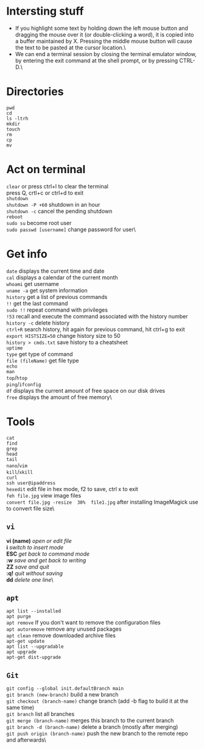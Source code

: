 Intersting stuff
==========
- If you highlight some
text by holding down the left mouse button and dragging the
mouse over it (or double-clicking a word), it is copied into a buffer
maintained by X. Pressing the middle mouse button will cause the
text to be pasted at the cursor location.\
- We can end a terminal session by closing the terminal emulator window,
by entering the exit command at the shell prompt, or by pressing CTRL-
D.\

Directories
==========

`pwd`\
`cd`\
`ls -ltrh`\
`mkdir`\
`touch`\
`rm`\
`cp`\
`mv`

Act on terminal
==========

`clear` or press ctrl+l to clear the terminal\
press Q, crtl+c or ctrl+d to exit\
`shutdown`\
`shutdown -P +60` shutdown in an hour\
`shutdown -c` cancel the pending shutdown\
`reboot`\
`sudo su` become root user\
`sudo passwd [username]` change password for user\

Get info 
==========
`date` displays the current time and date\
`cal` displays a calendar of the current month\
`whoami` get username\
`uname -a` get system information\
`history` get a list of previous commands\
`!!` get the last command\
`sudo !!` repeat command with privileges\
`!53` recall and execute the command associated with the history number\
`history -c` delete history\
`ctrl+R` search history, hit again for previous command, hit ctrl+g to exit\
`export HISTSIZE=50` change history size to 50\
`history > cmds.txt` save history to a cheatsheet\
`uptime`\
`type` get type of command\
`file (fileName)` get file type\
`echo`\
`man`\
`top`/`htop`\
`ping`/`ifconfig`\
`df` displays the current amount of free space on our disk drives\
`free` displays the amount of free memory\

Tools
==========

`cat`\
`find`\
`grep`\
`head`\
`tail`\
`nano`/`vim`\
`kill`/`xkill`\
`curl`\
`ssh user@ipaddress`\
`hexedit` edit file in hex mode, f2 to save, ctrl x to exit\
`feh file.jpg` view image files\
`convert file.jpg -resize  30%  file1.jpg` after installing ImageMagick use to convert file size\

`vi`
------------
**vi (name)** *open or edit file*\
**i** *switch to insert mode*\
**ESC** *get back to command mode*\
**:w** *save and get back to writing*\
**ZZ** *save and quit*\
**:q!** *quit without saving*\
**dd** *delete one line*\

`apt`
------------

`apt list --installed`\
`apt purge`\
`apt remove` If you don't want to remove the configuration files\
`apt autoremove`                    remove any unused packages\
`apt clean`                          remove downloaded archive files\
`apt-get update`\
`apt list --upgradable`\
`apt upgrade`\
`apt-get dist-upgrade`

`Git`
--------------

`git config --global init.defaultBranch main`\
`git branch (new-branch)` build a new branch\
`git checkout (branch-name)` change branch (add -b flag to build it at the same time)\
`git branch` list all branches\
`git merge (branch-name)` merges this branch to the current branch\
`git branch -d (branch-name)` delete a branch (mostly after merging)\
`git push origin (branch-name)` push the new branch to the remote repo and afterwards\

